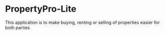# PropertyPro-Lite
This application is to make buying, renting or selling of properties easier for both parties
